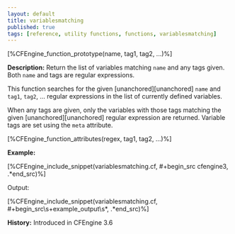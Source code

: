 ```yaml
---
layout: default
title: variablesmatching
published: true
tags: [reference, utility functions, functions, variablesmatching]
---
```


[%CFEngine_function_prototype(name, tag1, tag2, ...)%]

**Description:** Return the list of variables matching `name` and any tags
given. Both `name` and tags are regular expressions.

This function searches for the given [unanchored][unanchored] `name` and
`tag1`, `tag2`, ... regular expressions in the list of currently defined
variables. 

When any tags are given, only the variables with those tags matching the given
[unanchored][unanchored] regular expression are returned. Variable tags are set
using the `meta` attribute.

[%CFEngine_function_attributes(regex, tag1, tag2, ...)%]

**Example:**


[%CFEngine_include_snippet(variablesmatching.cf, #\+begin_src cfengine3, .*end_src)%]

Output:

[%CFEngine_include_snippet(variablesmatching.cf, #\+begin_src\s+example_output\s*, .*end_src)%]

**History:** Introduced in CFEngine 3.6
